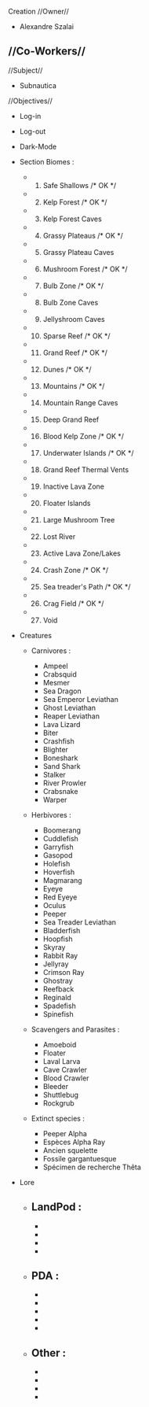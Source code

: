Creation
//Owner//
- Alexandre Szalai

//Co-Workers//
- 

//Subject//
- Subnautica 

//Objectives//
- Log-in
- Log-out
- Dark-Mode
- Section Biomes :
    - 1) Safe Shallows /* OK */	
    - 2) Kelp Forest	/* OK */	
    - 3) Kelp Forest Caves
    - 4) Grassy Plateaus	/* OK */	
    - 5) Grassy Plateau Caves	
    - 6) Mushroom Forest	/* OK */	
    - 7) Bulb Zone  /* OK */		
    - 8) Bulb Zone Caves	
    - 9) Jellyshroom Caves	
    - 10) Sparse Reef	/* OK */	
    - 11) Grand Reef	/* OK */	
    - 12) Dunes /* OK */	
    - 13) Mountains /* OK */	
    - 14) Mountain Range Caves	
    - 15) Deep Grand Reef	
    - 16) Blood Kelp Zone	/* OK */	
    - 17) Underwater Islands    /* OK */	
    - 18) Grand Reef Thermal Vents
    - 19) Inactive Lava Zone	
    - 20) Floater Islands	
    - 21) Large Mushroom Tree	
    - 22) Lost River	
    - 23) Active Lava Zone/Lakes	
    - 24) Crash Zone /* OK */	
    - 25) Sea treader's Path /* OK */	
    - 26) Crag Field /* OK */	
    - 27) Void

- Creatures
    - Carnivores : 
        - Ampeel
        - Crabsquid
        - Mesmer
        - Sea Dragon
        - Sea Emperor Leviathan
        - Ghost Leviathan
        - Reaper Leviathan
        - Lava Lizard
        - Biter
        - Crashfish
        - Blighter
        - Boneshark
        - Sand Shark
        - Stalker
        - River Prowler
        - Crabsnake
        - Warper

    - Herbivores : 
        - Boomerang
        - Cuddlefish
        - Garryfish
        - Gasopod
        - Holefish
        - Hoverfish
        - Magmarang
        - Eyeye
        - Red Eyeye
        - Oculus
        - Peeper
        - Sea Treader Leviathan
        - Bladderfish
        - Hoopfish
        - Skyray
        - Rabbit Ray
        - Jellyray
        - Crimson Ray
        - Ghostray
        - Reefback
        - Reginald
        - Spadefish
        - Spinefish

    - Scavengers and Parasites :
        - Amoeboid
        - Floater
        - Laval Larva
        - Cave Crawler
        - Blood Crawler
        - Bleeder
        - Shuttlebug
        - Rockgrub

    - Extinct species :
        - Peeper Alpha
        - Espèces Alpha Ray	
        - Ancien squelette
        - Fossile gargantuesque
        - Spécimen de recherche Thêta
    

- Lore
    - LandPod :
        - 
        - 
        - 
        - 
        - 
    - PDA :
        - 
        - 
        - 
        - 
        - 
        - 
    - Other :
        - 
        - 
        - 
        - 
        - 
         